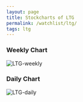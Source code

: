 ```yaml
---
layout: page
title: Stockcharts of LTG
permalink: /watchlist/ltg/
tags: ltg
---
```


### Weekly Chart
![LTG-weekly](http://www.marketwatch.com/kaavio.Webhost/charts/big.chart?nosettings=1&symb=LTG&uf=0&type=4&size=3&sid=11463286&style=1013&freq=2&time=12&ma=5&maval=50,200&lf=4&lf2=0&lf3=0&height=510&width=720&mocktick=1)

### Daily Chart
![LTG-daily](http://www.marketwatch.com/kaavio.Webhost/charts/big.chart?nosettings=1&symb=LTG&uf=7168&type=4&size=3&sid=11463286&style=1013&freq=1&time=8&ma=6&maval=20,50,200&lf=4&lf2=0&lf3=0&height=510&width=720&mocktick=1)
